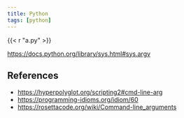 ```yaml
---
title: Python
tags: [python]
---
```


{{< r "a.py" >}}

<https://docs.python.org/library/sys.html#sys.argv>

## References

- <https://hyperpolyglot.org/scripting2#cmd-line-arg>
- <https://programming-idioms.org/idiom/60>
- <https://rosettacode.org/wiki/Command-line_arguments>
